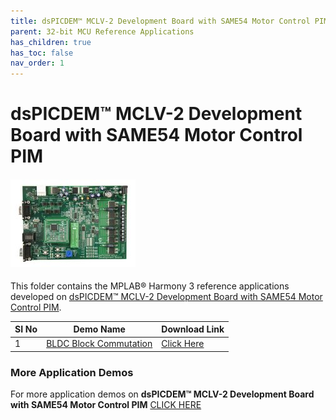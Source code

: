 ```yaml
---
title: dsPICDEM™ MCLV-2 Development Board with SAME54 Motor Control PIM
parent: 32-bit MCU Reference Applications
has_children: true
has_toc: false
nav_order: 1
---
```

# dsPICDEM™ MCLV-2 Development Board with SAME54 Motor Control PIM
<h4 align="left"> <img src = "image.jpg" width="200"> </h4>


This folder contains the MPLAB® Harmony 3 reference applications developed on [dsPICDEM™ MCLV-2 Development Board with SAME54 Motor Control PIM](https://www.microchip.com/en-us/development-tool/DM330021-2).  

|SI No| Demo Name | Download Link |
| --- | --- | -- |
| 1 | [BLDC Block Commutation](./mc_bldc_block_commutation/readme.md) | [Click Here](https://github.com/Microchip-MPLAB-Harmony/reference_apps/releases/latest/download/mc_bldc_block_commutation.zip) |



### More Application Demos

For more application demos on **dsPICDEM™ MCLV-2 Development Board with SAME54 Motor Control PIM** <a href="https://mplab-discover.microchip.com/v2/category/com.microchip.code.examples/com.microchip.ide.project?dsl=ATSAME54P20A+AND+MCLV" target="_blank"> CLICK HERE </a>
